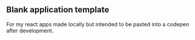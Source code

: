 ## Blank application template

For my react apps made locally but intended to be pasted into a codepen after development.